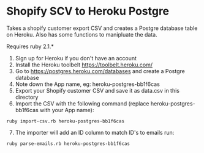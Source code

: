 # Shopify SCV to Heroku Postgre
Takes a shopify customer export CSV and creates a Postgre database table on Heroku. Also has some functions to manipluate the data.

Requires ruby 2.1.*

1. Sign up for Heroku if you don't have an account
2. Install the Heroku toolbelt https://toolbelt.heroku.com/
3. Go to https://postgres.heroku.com/databases and create a Postgre database
4. Note down the App name, eg: heroku-postgres-bb1f6cas
5. Export your Shopify customer CSV and save it as data.csv in this directory
6. Import the CSV with the following command (replace heroku-postgres-bb1f6cas with your App name):

```
ruby import-csv.rb heroku-postgres-bb1f6cas
```
7. The importer will add an ID column to match ID's to emails run:
```
ruby parse-emails.rb heroku-postgres-bb1f6cas
```